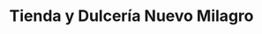 ---
title: "Tienda y Dulcería Nuevo Milagro"
url: /santa-tecla/tienda-y-dulceria-nuevo-milagro/
shop: Süßwaren
---
